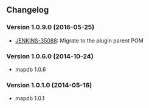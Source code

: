 ## Changelog

### Version 1.0.9.0 (2016-05-25)

- [JENKINS-35088](https://issues.jenkins-ci.org/browse/JENKINS-35088): Migrate to the plugin parent POM

### Version 1.0.6.0 (2014-10-24)

- mapdb 1.0.6

### Version 1.0.1.0 (2014-05-16)

- mapdb 1.0.1
